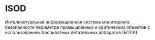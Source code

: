 # ISOD
Интеллектуальная информационная система мониторинга безопасности периметра промышленных и критических объектов с использованием беспилотных летательных аппаратов (БПЛА)

